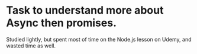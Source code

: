 # Task to understand more about Async then promises.
Studied lightly, but spent most of time on the Node.js lesson on Udemy, and wasted time as well.
